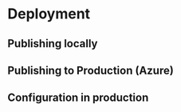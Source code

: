 # Deployment

## Publishing locally

## Publishing to Production (Azure)

## Configuration in production
